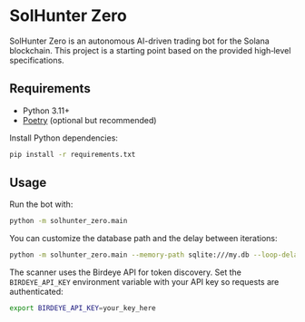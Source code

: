 # SolHunter Zero

SolHunter Zero is an autonomous AI-driven trading bot for the Solana blockchain. This project is a starting point based on the provided high‑level specifications.

## Requirements
- Python 3.11+
- [Poetry](https://python-poetry.org/) (optional but recommended)

Install Python dependencies:
```bash
pip install -r requirements.txt
```

## Usage
Run the bot with:
```bash
python -m solhunter_zero.main
```
You can customize the database path and the delay between iterations:
```bash
python -m solhunter_zero.main --memory-path sqlite:///my.db --loop-delay 30
```

The scanner uses the Birdeye API for token discovery. Set the `BIRDEYE_API_KEY`
environment variable with your API key so requests are authenticated:

```bash
export BIRDEYE_API_KEY=your_key_here
```
